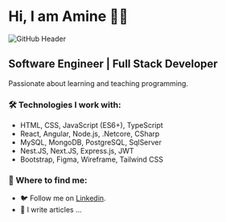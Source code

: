# Hi, I am Amine 👨‍💻

![GitHub Header](https://github.com/AmineFx/AmineFx/blob/main/github-header.gif)

## Software Engineer | Full Stack Developer
Passionate about learning and teaching programming.

### 🛠️ Technologies I work with:

- HTML, CSS, JavaScript (ES6+), TypeScript
- React, Angular, Node.js, .Netcore, CSharp
- MySQL, MongoDB, PostgreSQL, SqlServer
- Nest.JS, Next.JS, Express.js, JWT
- Bootstrap, Figma, Wireframe, Tailwind CSS

### 📍 Where to find me:

- 🐦 Follow me on [Linkedin](https://www.linkedin.com/in/amine-houari-ba7b3823b/).
- 📝 I write articles ...
